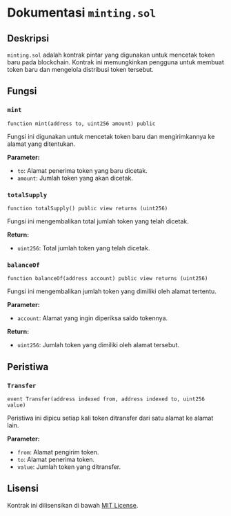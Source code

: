 # Dokumentasi `minting.sol`

## Deskripsi
`minting.sol` adalah kontrak pintar yang digunakan untuk mencetak token baru pada blockchain. Kontrak ini memungkinkan pengguna untuk membuat token baru dan mengelola distribusi token tersebut.

## Fungsi

### `mint`
```solidity
function mint(address to, uint256 amount) public
```
Fungsi ini digunakan untuk mencetak token baru dan mengirimkannya ke alamat yang ditentukan.

**Parameter:**
- `to`: Alamat penerima token yang baru dicetak.
- `amount`: Jumlah token yang akan dicetak.

### `totalSupply`
```solidity
function totalSupply() public view returns (uint256)
```
Fungsi ini mengembalikan total jumlah token yang telah dicetak.

**Return:**
- `uint256`: Total jumlah token yang telah dicetak.

### `balanceOf`
```solidity
function balanceOf(address account) public view returns (uint256)
```
Fungsi ini mengembalikan jumlah token yang dimiliki oleh alamat tertentu.

**Parameter:**
- `account`: Alamat yang ingin diperiksa saldo tokennya.

**Return:**
- `uint256`: Jumlah token yang dimiliki oleh alamat tersebut.

## Peristiwa

### `Transfer`
```solidity
event Transfer(address indexed from, address indexed to, uint256 value)
```
Peristiwa ini dipicu setiap kali token ditransfer dari satu alamat ke alamat lain.

**Parameter:**
- `from`: Alamat pengirim token.
- `to`: Alamat penerima token.
- `value`: Jumlah token yang ditransfer.

## Lisensi
Kontrak ini dilisensikan di bawah [MIT License](https://opensource.org/licenses/MIT).

